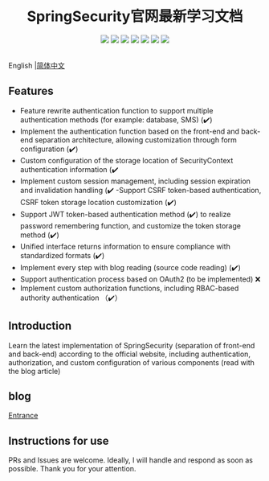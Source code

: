 <div align=center>
<h1>
  SpringSecurity官网最新学习文档
  </h1>
</div>


<div align=center>
<img src="https://img.shields.io/badge/jdk-17-blue"/>
<img src="https://img.shields.io/badge/spring_boot-3.3-lightBlue"/>
<img src="https://img.shields.io/badge/spring_security-6.0-red"/>
<img src="https://img.shields.io/badge/mybatis-3.0.2-purple"/>
<img src="https://img.shields.io/badge/jwt-0.12.3-brightgreen"/>
<img src="https://img.shields.io/badge/mysql-8.0-green"/>
<img src="https://img.shields.io/badge/redis-3.0.3-orange"/>
</div>

<br>English |[简体中文](https://github.com/Breeze1203/springsecurity6.0/blob/main/README.md)</br>

## Features

- Feature rewrite authentication function to support multiple authentication methods (for example: database, SMS) (✔️)
- Implement the authentication function based on the front-end and back-end separation architecture, allowing customization through form configuration (✔️)
- Custom configuration of the storage location of SecurityContext authentication information (✔️
- Implement custom session management, including session expiration and invalidation handling (✔️
-Support CSRF token-based authentication, CSRF token storage location customization (✔️)
- Support JWT token-based authentication method (✔️) to realize password remembering function, and customize the token storage method (✔️)
- Unified interface returns information to ensure compliance with standardized formats (✔️)
- Implement every step with blog reading (source code reading) (✔️)
- Support authentication process based on OAuth2 (to be implemented) ❌
- Implement custom authorization functions, including RBAC-based authority authentication （✔️）

## Introduction

Learn the latest implementation of SpringSecurity (separation of front-end and back-end) according to the official website, including authentication, authorization, and custom configuration of various components (read with the blog article)

## blog

[Entrance](http://www.techkid.top/)

## Instructions for use

PRs and Issues are welcome. Ideally, I will handle and respond as soon as possible. Thank you for your attention.
